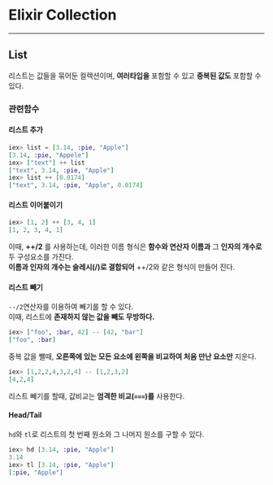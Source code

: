 # Elixir Collection  
---  
## List  
리스트는 값들을 묶어둔 컬렉션이며, **여러타입을** 포함할 수 있고 **중복된 값도** 포함할 수 있다.  
### 관련함수  
#### 리스트 추가  
```Elixir  
iex> list = [3.14, :pie, "Apple"]  
[3.14, :pie, "Appele"]  
iex> ["text"] ++ list  
["text", 3.14, :pie, "Apple"]  
iex> list ++ [0.0174]  
["text", 3.14, :pie, "Apple", 0.0174]  
```  
#### 리스트 이어붙이기  
```Elixir  
iex> [1, 2] ++ [3, 4, 1]  
[1, 2, 3, 4, 1]  
```  
이때, **++/2** 를 사용하는데, 이러한 이름 형식은 **함수와 연산자 이름과** 그 **인자의 개수로** 두 구성요소를 가진다.  
**이름과 인자의 개수는 슬레시(/)로 결합되어** ++/2와 같은 형식이 만들어 진다.  
#### 리스트 빼기  
`--/2`연산자를 이용하여 빼기를 할 수 있다.  
이때, 리스트에 **존재하지 않는 값을 빼도 무방하다.**  
```Elixir  
iex> ["foo", :bar, 42] -- [42, "bar"]  
["foo", :bar]  
```  
중복 값을 뺄때, **오른쪽에 있는 모든 요소에 왼쪽을 비교하여 처음 만난 요소만** 지운다.  
```Elixir  
iex> [1,2,2,4,3,2,4] -- [1,2,3,2]  
[4,2,4]  
```  
리스트 빼기를 할때, 값비교는 **엄격한 비교(`===`)를** 사용한다.  
#### Head/Tail  
`hd`와 `tl`로 리스트의 첫 번째 원소와 그 나머지 원소를 구할 수 있다.  
```Elixir  
iex> hd [3.14, :pie, "Apple"]
3.14
iex> tl [3.14, :pie, "Apple"]
[:pie, "Apple"]
```  
